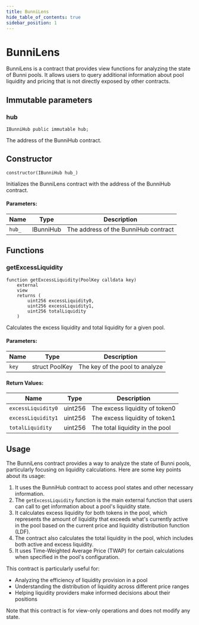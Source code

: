 ```yaml
---
title: BunniLens
hide_table_of_contents: true
sidebar_position: 1
---
```


# BunniLens

BunniLens is a contract that provides view functions for analyzing the state of Bunni pools. It allows users to query additional information about pool liquidity and pricing that is not directly exposed by other contracts.

## Immutable parameters

### hub

```solidity
IBunniHub public immutable hub;
```

The address of the BunniHub contract.

## Constructor

```solidity
constructor(IBunniHub hub_)
```

Initializes the BunniLens contract with the address of the BunniHub contract.

#### Parameters:

| Name   | Type      | Description                    |
| ------ | --------- | ------------------------------ |
| `hub_` | IBunniHub | The address of the BunniHub contract |

## Functions

### getExcessLiquidity

```solidity
function getExcessLiquidity(PoolKey calldata key)
    external
    view
    returns (
        uint256 excessLiquidity0,
        uint256 excessLiquidity1,
        uint256 totalLiquidity
    )
```

Calculates the excess liquidity and total liquidity for a given pool.

#### Parameters:

| Name  | Type           | Description                       |
| ----- | -------------- | --------------------------------- |
| `key` | struct PoolKey | The key of the pool to analyze    |

#### Return Values:

| Name               | Type    | Description                                               |
| ------------------ | ------- | --------------------------------------------------------- |
| `excessLiquidity0` | uint256 | The excess liquidity of token0                            |
| `excessLiquidity1` | uint256 | The excess liquidity of token1                            |
| `totalLiquidity`   | uint256 | The total liquidity in the pool                           |

## Usage

The BunniLens contract provides a way to analyze the state of Bunni pools, particularly focusing on liquidity calculations. Here are some key points about its usage:

1. It uses the BunniHub contract to access pool states and other necessary information.
2. The `getExcessLiquidity` function is the main external function that users can call to get information about a pool's liquidity state.
3. It calculates excess liquidity for both tokens in the pool, which represents the amount of liquidity that exceeds what's currently active in the pool based on the current price and liquidity distribution function (LDF).
4. The contract also calculates the total liquidity in the pool, which includes both active and excess liquidity.
5. It uses Time-Weighted Average Price (TWAP) for certain calculations when specified in the pool's configuration.

This contract is particularly useful for:
- Analyzing the efficiency of liquidity provision in a pool
- Understanding the distribution of liquidity across different price ranges
- Helping liquidity providers make informed decisions about their positions

Note that this contract is for view-only operations and does not modify any state.